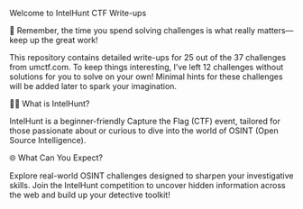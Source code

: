 Welcome to IntelHunt CTF Write-ups

💪 Remember, the time you spend solving challenges is what really matters—keep up the great work!

This repository contains detailed write-ups for 25 out of the 37 challenges from umctf.com. To keep things interesting, I’ve left 12 challenges without solutions for you to solve on your own! Minimal hints for these challenges will be added later to spark your imagination.

🕵️‍♀️ What is IntelHunt?

IntelHunt is a beginner-friendly Capture the Flag (CTF) event, tailored for those passionate about or curious to dive into the world of OSINT (Open Source Intelligence).

🌐 What Can You Expect?

Explore real-world OSINT challenges designed to sharpen your investigative skills. Join the IntelHunt competition to uncover hidden information across the web and build up your detective toolkit!
